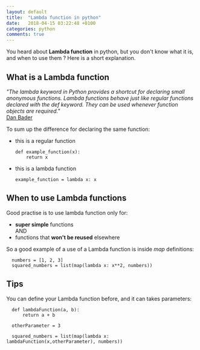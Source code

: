 ```yaml
---
layout: default
title:  "Lambda function in python"
date:   2018-04-15 03:22:48 +0100
categories: python
comments: true
---
```


You heard about **Lambda function** in python, but you don't know what it is, and when to use them ? Here is a short explanation.  

##  What is a Lambda function

_"The lambda keyword in Python provides a shortcut for declaring small anonymous functions. Lambda functions behave just like regular functions declared with the  def keyword. They can be used whenever function objects are required."_  
[Dan Bader][dan]  


To sum up the difference for declaring the same function:
* this is a regular function  

      def example_function(x):  
          return x


* this is a lambda function  

      example_function = lambda x: x  


## When to use Lambda functions

Good practise is to use lambda function only for:  
* **super simple** functions  
AND  
* functions that **won't be reused** elsewhere

So a good example of a use of a Lambda function is inside _map_ definitions:

      numbers = [1, 2, 3]  
      squared_numbers = list(map(lambda x: x**2, numbers))  

## Tips

You can define your Lambda function before, and it can takes parameters:

      def lambdaFunction(a, b):
          return a + b
      
      otherParameter = 3
      
      squared_numbers = list(map(lambda x: lambdaFunction(x,otherParameter), numbers))  

[dan]: https://dbader.org/blog/python-lambda-functions

